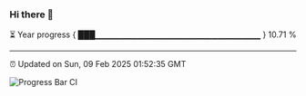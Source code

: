 ### Hi there 👋

⏳ Year progress { ███▁▁▁▁▁▁▁▁▁▁▁▁▁▁▁▁▁▁▁▁▁▁▁▁▁▁▁ } 10.71 %

---

⏰ Updated on Sun, 09 Feb 2025 01:52:35 GMT

![Progress Bar CI](https://github.com/DhruviPatel157/GitHub-Actions-Demo/workflows/Progress%20Bar%20CI/badge.svg)
